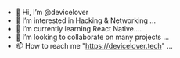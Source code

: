 - 👋 Hi, I’m @devicelover
- 👀 I’m interested in Hacking & Networking ...
- 🌱 I’m currently learning React Native....
- 💞️ I’m looking to collaborate on many projects ...
- 📫 How to reach me "https://devicelover.tech" ...

<!---
devicelover/devicelover is a ✨ special ✨ repository because its `README.md` (this file) appears on your GitHub profile.
You can click the Preview link to take a look at your changes.
--->
